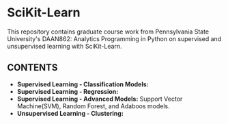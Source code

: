 # SciKit-Learn
This repository contains graduate course work from Pennsylvania State University's DAAN862: Analytics Programming in Python on supervised and unsupervised learning with SciKit-Learn.

## CONTENTS

* **Supervised Learning - Classification Models:** 
* **Supervised Learning - Regression:**
* **Supervised Learning - Advanced Models:** Support Vector Machine(SVM), Random Forest, and Adaboos models.
* **Unsupervised Learning - Clustering:**
